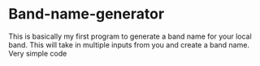 # Band-name-generator
This is basically my first program to generate a band name for your local band. This will take in multiple inputs from you and create a band name. Very simple code
